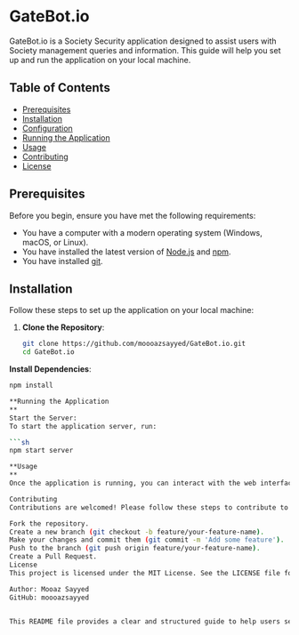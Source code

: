 # GateBot.io

GateBot.io is a Society Security application designed to assist users with Society management queries and information. This guide will help you set up and run the application on your local machine.

## Table of Contents
- [Prerequisites](#prerequisites)
- [Installation](#installation)
- [Configuration](#configuration)
- [Running the Application](#running-the-application)
- [Usage](#usage)
- [Contributing](#contributing)
- [License](#license)

## Prerequisites
Before you begin, ensure you have met the following requirements:
- You have a computer with a modern operating system (Windows, macOS, or Linux).
- You have installed the latest version of [Node.js](https://nodejs.org/) and [npm](https://www.npmjs.com/).
- You have installed [git](https://git-scm.com/).

## Installation
Follow these steps to set up the application on your local machine:

1. **Clone the Repository**:
   ```sh
   git clone https://github.com/moooazsayyed/GateBot.io.git
   cd GateBot.io
**Install Dependencies**:
   ```sh
   npm install

**Running the Application
**
Start the Server:
To start the application server, run:

```sh
npm start server

**Usage
**
Once the application is running, you can interact with the web interface. The aplication is designed to assist with various gate-related queries.

Contributing
Contributions are welcomed! Please follow these steps to contribute to the project:

Fork the repository.
Create a new branch (git checkout -b feature/your-feature-name).
Make your changes and commit them (git commit -m 'Add some feature').
Push to the branch (git push origin feature/your-feature-name).
Create a Pull Request.
License
This project is licensed under the MIT License. See the LICENSE file for details.

Author: Mooaz Sayyed
GitHub: moooazsayyed


This README file provides a clear and structured guide to help users set up and run the GateBot.io application on their own devices. It includes sections for prerequisites, installation, configuration, running the application, usage, contributing, and licensing.








